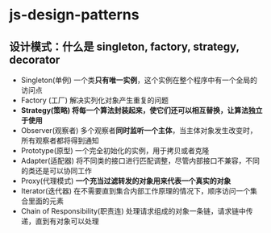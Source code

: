 # js-design-patterns

## 设计模式：什么是 singleton, factory, strategy, decorator

- Singleton(单例) 一个类**只有唯一实例**，这个实例在整个程序中有一个全局的访问点
- Factory (工厂) 解决实列化对象产生重复的问题
- **Strategy(策略) 将每一个算法封装起来，使它们还可以相互替换，让算法独立于使用**
- Observer(观察者) 多个观察者**同时监听一个主体**，当主体对象发生改变时，所有观察者都将得到通知
- Prototype(原型) 一个完全初始化的实例，用于拷贝或者克隆
- Adapter(适配器) 将不同类的接口进行匹配调整，尽管内部接口不兼容，不同的类还是可以协同工作
- Proxy(代理模式) **一个充当过滤转发的对象用来代表一个真实的对象**
- Iterator(迭代器) 在不需要直到集合内部工作原理的情况下，顺序访问一个集合里面的元素
- Chain of Responsibility(职责连) 处理请求组成的对象一条链，请求链中传递，直到有对象可以处理
